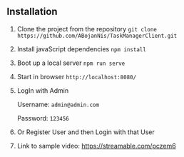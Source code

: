 ## Installation

1. Clone the project from the repository `git clone https://github.com/ABojanNis/TaskManagerClient.git`

2. Install javaScript dependencies `npm install`

3. Boot up a local server `npm run serve`

4. Start in browser `http://localhost:8080/`

5. LogIn with Admin
  
    Username: `admin@admin.com`

    Password: `123456`

6. Or Register User and then Login with that User

7. Link to sample video: https://streamable.com/pczem6
